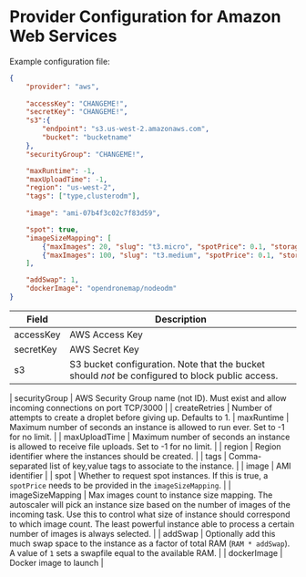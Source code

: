 # Provider Configuration for Amazon Web Services

Example configuration file:

```json
{
    "provider": "aws",
    
    "accessKey": "CHANGEME!",
    "secretKey": "CHANGEME!",
    "s3":{
    	"endpoint": "s3.us-west-2.amazonaws.com",
        "bucket": "bucketname"
    },
    "securityGroup": "CHANGEME!",

    "maxRuntime": -1,
    "maxUploadTime": -1,
    "region": "us-west-2",
    "tags": ["type,clusterodm"],
    
    "image": "ami-07b4f3c02c7f83d59",

    "spot": true,
    "imageSizeMapping": [
        {"maxImages": 20, "slug": "t3.micro", "spotPrice": 0.1, "storage": 10},
        {"maxImages": 100, "slug": "t3.medium", "spotPrice": 0.1, "storage": 100}
    ],

    "addSwap": 1,
    "dockerImage": "opendronemap/nodeodm"
}
```

| Field                    | Description                                                                                                                                                                                                                                                                                                       |
|--------------------------|-------------------------------------------------------------------------------------------------------------------------------------------------------------------------------------------------------------------------------------------------------------------------------------------------------------------|
| accessKey              | AWS Access Key                                                                                                                                                                                                                                                                                     |
| secretKey              | AWS Secret Key                                                                                                                                                                                                                                                                                     |
| s3                       | S3 bucket configuration. Note that the bucket should *not* be configured to block public access.                                                                                                                                                                                                                                                                                  |

| securityGroup            | AWS Security Group name (not ID). Must exist and allow incoming connections on port TCP/3000                                                                                                                                                                                                                                                                                     |
| createRetries            | Number of attempts to create a droplet before giving up. Defaults to 1.
| maxRuntime               | Maximum number of seconds an instance is allowed to run ever. Set to -1 for no limit.                                                                                                                                                                                                                               |
| maxUploadTime            | Maximum number of seconds an instance is allowed to receive file uploads. Set to -1 for no limit.                                                                                                                                                                                                                   |
| region                   | Region identifier where the instances should be created.                                                                                                                                                                                                                                                           |
| tags                     | Comma-separated list of key,value tags to associate to the instance.                                                                                                                                                                                                                                                                         |
| image                    | AMI identifier                                                                                                                                                                                                  |
| spot                     | Whether to request spot instances. If this is true, a `spotPrice` needs to be provided in the `imageSizeMapping`.                                                                                                                                                                                                  |
| imageSizeMapping         | Max images count to instance size mapping. The autoscaler will pick an instance size based on the number of images of the incoming task. Use this to control what size of instance should correspond to which image count. The least powerful instance able to process a certain number of images is always selected. |
| addSwap                  | Optionally add this much swap space to the instance as a factor of total RAM (`RAM * addSwap`). A value of `1` sets a swapfile equal to the available RAM.                                                                                                                                                         |
| dockerImage              | Docker image to launch
                                                                                                                                                                                    |
